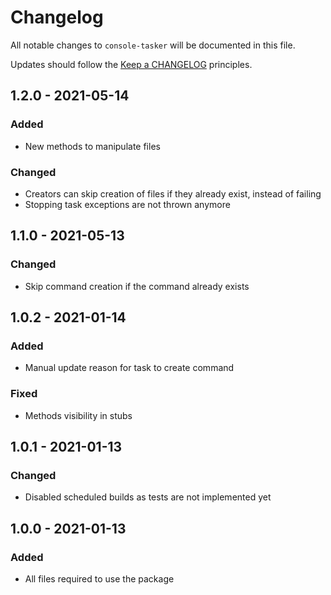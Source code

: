 # Changelog

All notable changes to `console-tasker` will be documented in this file.

Updates should follow the [Keep a CHANGELOG](http://keepachangelog.com/) principles.


## 1.2.0 - 2021-05-14

### Added
- New methods to manipulate files

### Changed
- Creators can skip creation of files if they already exist, instead of failing
- Stopping task exceptions are not thrown anymore


## 1.1.0 - 2021-05-13

### Changed
- Skip command creation if the command already exists


## 1.0.2 - 2021-01-14

### Added
- Manual update reason for task to create command

### Fixed
- Methods visibility in stubs


## 1.0.1 - 2021-01-13

### Changed
- Disabled scheduled builds as tests are not implemented yet


## 1.0.0 - 2021-01-13

### Added
- All files required to use the package
